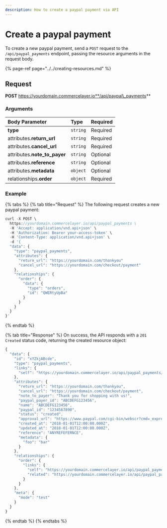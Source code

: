```yaml
---
description: How to create a paypal payment via API
---
```


# Create a paypal payment

To create a new paypal payment, send a `POST` request to the `/api/paypal_payments` endpoint, passing the resource arguments in the request body.

{% page-ref page="../../creating-resources.md" %}

## Request

**POST** https://yourdomain.commercelayer.io**/api/paypal\_payments**

### Arguments

| Body Parameter | Type | Required |
| :--- | :--- | :--- |
| **type** | `string` | Required |
| attributes.**return\_url** | `string` | Required |
| attributes.**cancel\_url** | `string` | Required |
| attributes.**note\_to\_payer** | `string` | Optional |
| attributes.**reference** | `string` | Optional |
| attributes.**metadata** | `object` | Optional |
| relationships.**order** | `object` | Required |

### Example

{% tabs %}
{% tab title="Request" %}
The following request creates a new paypal payment:

```javascript
curl -X POST \
  https://yourdomain.commercelayer.io/api/paypal_payments \
  -H 'Accept: application/vnd.api+json' \
  -H 'Authorization: Bearer your-access-token' \
  -H 'Content-Type: application/vnd.api+json' \
  -d '{
  "data": {
    "type": "paypal_payments",
    "attributes": {
      "return_url": "https://yourdomain.com/thankyou"
      "cancel_url": "https://yourdomain.com/checkout/payment"
    },
    "relationships": {
      "order": {
        "data": {
          "type": "orders",
          "id": "QWERtyUpBa"
        }
      }
    }
  }
}'
```
{% endtab %}

{% tab title="Response" %}
On success, the API responds with a `201 Created` status code, returning the created resource object:

```javascript
{
  "data": {
    "id": "xYZkjABcde",
    "type": "paypal_payments",
    "links": {
      "self": "https://yourdomain.commercelayer.io/api/paypal_payments/xYZkjABcde"
    },
    "attributes": {
      "return_url": "https://yourdomain.com/thankyou",
      "cancel_url": "https://yourdomain.com/checkout/payment",
      "note_to_payer": "Thank you for shopping with us!",
      "paypal_payer_id": "ABCDEFG123456",
      "name": "ABCDEFG123456",
      "paypal_id": "1234567890",
      "status": "created",
      "approval_url": "https://www.paypal.com/cgi-bin/webscr?cmd=_express-checkout&token=EC-1234567890ABCDEFG",
      "created_at": "2018-01-01T12:00:00.000Z",
      "updated_at": "2018-01-01T12:00:00.000Z",
      "reference": "ANYREFEFERNCE",
      "metadata": {
        "foo": "bar"
      }
    },
    "relationships": {
      "order": {
        "links": {
          "self": "https://yourdomain.commercelayer.io/api/paypal_payments/xYZkjABcde/relationships/order",
          "related": "https://yourdomain.commercelayer.io/api/paypal_payments/xYZkjABcde/order"
        }
      }
    },
    "meta": {
      "mode": "test"
    }
  }
}
```
{% endtab %}
{% endtabs %}

